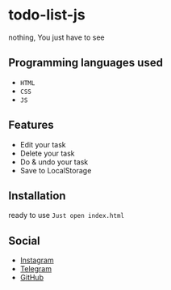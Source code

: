 # todo-list-js
 nothing, You just have to see

## Programming languages used

- `HTML`
- `CSS`
- `JS`

## Features ##
- Edit your task
- Delete your task
- Do & undo your task
- Save to LocalStorage


## Installation ##
ready to use `Just open index.html`

## Social

-  [Instagram](https://instagram.com/call.me.behrad)
-  [Telegram](https://t.me/BehradHashemii)
-  [GitHub](https://github.com/BehradHashemi)
